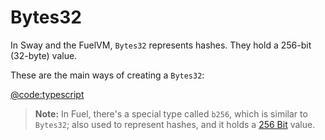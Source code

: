 # Bytes32

In Sway and the FuelVM, `Bytes32` represents hashes. They hold a 256-bit (32-byte) value.

These are the main ways of creating a `Bytes32`:

[@code:typescript](./packages/fuel-gauge/src/doc-examples.test.ts#typedoc:byte32)

> **Note:** In Fuel, there's a special type called `b256`, which is similar to `Bytes32`; also used to represent hashes, and it holds a [256 Bit](./bits256.md) value.
